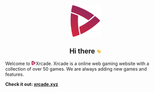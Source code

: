   <div align="center"><img src="https://github.com/Xrcade/.github/blob/main/profile/144x144.png" width="100"/></div>

## <div align="center">Hi there  <img src="https://raw.githubusercontent.com/Titanium2099/Titanium2099/main/wave.gif" width="15px"></div>

Welcome to <img src="https://github.com/Xrcade/.github/blob/main/profile/144x144.png" width="14"/>Xrcade. Xrcade is a online web gaming website with a collection of over 50 games. We are always adding new games and features. 

**Check it out: [xrcade.xyz](https://xrcade.xyz)**
